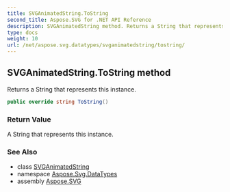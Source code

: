 ```yaml
---
title: SVGAnimatedString.ToString
second_title: Aspose.SVG for .NET API Reference
description: SVGAnimatedString method. Returns a String that represents this instance
type: docs
weight: 10
url: /net/aspose.svg.datatypes/svganimatedstring/tostring/
---
```

## SVGAnimatedString.ToString method

Returns a String that represents this instance.

```csharp
public override string ToString()
```

### Return Value

A String that represents this instance.

### See Also

* class [SVGAnimatedString](../)
* namespace [Aspose.Svg.DataTypes](../../svganimatedstring/)
* assembly [Aspose.SVG](../../../)
